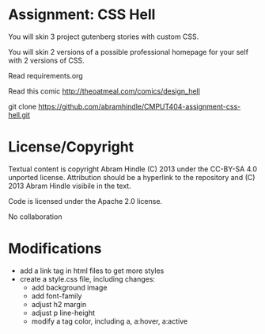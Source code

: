 Assignment: CSS Hell
====================

You will skin 3 project gutenberg stories with custom CSS.

You will skin 2 versions of a possible professional homepage for your
self with 2 versions of CSS.

Read requirements.org

Read this comic http://theoatmeal.com/comics/design_hell

git clone https://github.com/abramhindle/CMPUT404-assignment-css-hell.git

License/Copyright
=================

Textual content is copyright Abram Hindle (C) 2013 under the CC-BY-SA
4.0 unported license. Attribution should be a hyperlink to the
repository and (C) 2013 Abram Hindle visibile in the text.

Code is licensed under the Apache 2.0 license.

No collaboration

Modifications
===============
  - add a link tag in html files to get more styles
  - create a style.css file, including changes:
    - add background image
    - add font-family
    - adjust h2 margin
    - adjust p line-height
    - modify a tag color, including a, a:hover, a:active



